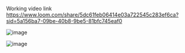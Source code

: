 Working video link
https://www.loom.com/share/5dc61feb06414e03a722545c283ef6ca?sid=5a156ba7-09be-40b8-9be5-81bfc745eaf0

![image](https://github.com/user-attachments/assets/151faeb9-c32c-4d75-a7dd-8997bb88412d)




![image](https://github.com/user-attachments/assets/ad927558-a6d7-42db-b7c6-dd67771d53a4)
